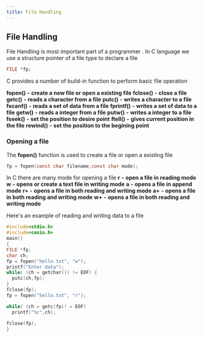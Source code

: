 ```yaml
---
title: File Handling
---
```

## File Handling

File Handling is most important part of a programmer . In C language we use a structure pointer of a file type to declare a file

```c
FILE *fp;
```
C provides a number of build-in function to perform basic file operation

**fopen()**   **-**   **create a new file or open a existing file**
**fclose()**   **-**   **close a file**
**getc()**   **-**   **reads a character from a file**
**putc()**   **-**   **writes a character to a file**
**fscanf()**   **-**   **reads a set of data from a file**
**fprintf()**   **-**   **writes a set of data to a file**
**getw()**   **-**   **reads a integer from a file**
**putw()**   **-**   **writes a integer to a file**
**fseek()**   **-**   **set the position to desire point**
**ftell()**   **-**   **gives current position in the file**
**rewind()**   **-**   **set the position to the begining point**

### Opening a file
  The **fopen()** function is used to create a file or open a existing file
  
  ```c
  fp = fopen(const char filename,const char mode);
  ```
  
  In C there are many mode for opening a file 
  **r**  **-**   **open a file in reading mode**
  **w**  **-**   **opens or create a text file in writing mode**
  **a**  **-**   **opens a file in append mode**
  **r+**  **-**   **opens a file in both reading and writing mode**
  **a+**  **-**   **opens a file in both reading and writing mode**
  **w+**  **-**   **opens a file in both reading and writing mode**
  
  Here's an  example of reading and writing data to a file
  
  ```c
  #include<stdio.h>
#include<conio.h>
main()
{
 FILE *fp;
 char ch;
 fp = fopen("hello.txt", "w");
 printf("Enter data");
 while( (ch = getchar()) != EOF) {
    putc(ch,fp);
 }
 fclose(fp);
 fp = fopen("hello.txt", "r");
 
 while( (ch = getc(fp)! = EOF)
    printf("%c",ch);
    
 fclose(fp);
}
```



